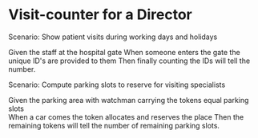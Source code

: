 # Visit-counter for a Director

Scenario: Show patient visits during working days and holidays

  Given the staff at the hospital gate
  When someone enters the gate the unique ID's are provided to them
  Then finally counting the IDs will tell the number.

Scenario: Compute parking slots to reserve for visiting specialists

  Given the parking area with watchman carrying the tokens equal parking slots  
  When a car comes the token allocates and reserves the place
  Then the remaining tokens will tell the number of remaining parking slots.
